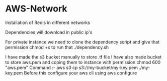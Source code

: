 # AWS-Network
Installation of Redis in different networks

Dependencies will download in public ip's

For private instance we need to clone the dependency script and give that permission chmod +x to run that ./dependency.sh

I have made the s3 bucket manually to store .tf file
I have also made bucket to store aws.pem and coping them to instance with permission chmod 600 "aws.pem"
Command :- aws s3 cp s3://my-bucket/my-key.pem ./my-key.pem
Before this configure your aws cli using aws configure 

